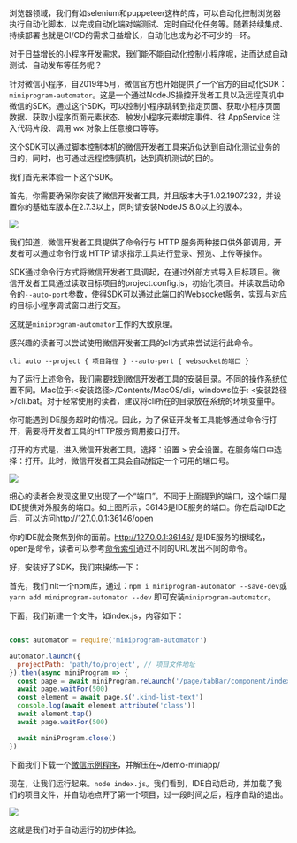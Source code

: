浏览器领域，我们有如selenium和puppeteer这样的库，可以自动化控制浏览器执行自动化脚本，以完成自动化端对端测试、定时自动化任务等。随着持续集成、持续部署也就是CI/CD的需求日益增长，自动化也成为必不可少的一环。

对于日益增长的小程序开发需求，我们能不能自动化控制小程序呢，进而达成自动测试、自动发布等任务呢？

针对微信小程序，自2019年5月，微信官方也开始提供了一个官方的自动化SDK：`miniprogram-automator`。这是一个通过NodeJS操控开发者工具以及远程真机中微信的SDK。通过这个SDK，可以控制小程序跳转到指定页面、获取小程序页面数据、获取小程序页面元素状态、触发小程序元素绑定事件、往 AppService 注入代码片段、调用 wx 对象上任意接口等等。

这个SDK可以通过脚本控制本机的微信开发者工具来近似达到自动化测试业务的目的，同时，也可通过远程控制真机，达到真机测试的目的。

我们首先来体验一下这个SDK。

首先，你需要确保你安装了微信开发者工具，并且版本大于1.02.1907232，并设置你的基础库版本在2.7.3以上，同时请安装NodeJS 8.0以上的版本。

![](https://p5.ssl.qhimg.com/t0120195edb943d0b7a.jpg)

我们知道，微信开发者工具提供了命令行与 HTTP 服务两种接口供外部调用，开发者可以通过命令行或 HTTP 请求指示工具进行登录、预览、上传等操作。

SDK通过命令行方式将微信开发者工具调起，在通过外部方式导入目标项目。微信开发者工具通过读取目标项目的project.config.js，初始化项目。并读取启动命令的`--auto-port`参数，使得SDK可以通过此端口的Websocket服务，实现与对应的目标小程序调试窗口进行交互。

这就是`miniprogram-automator`工作的大致原理。

感兴趣的读者可以尝试使用微信开发者工具的cli方式来尝试运行此命令。

`cli auto --project { 项目路径 } --auto-port { websocket的端口 }`

为了运行上述命令，我们需要找到微信开发者工具的安装目录。不同的操作系统位置不同。Mac位于:<安装路径>/Contents/MacOS/cli，windows位于: <安装路径>/cli.bat。对于经常使用的读者，建议将cli所在的目录放在系统的环境变量中。

你可能遇到IDE服务超时的情况。因此，为了保证开发者工具能够通过命令行打开，需要将开发者工具的HTTP服务调用接口打开。

打开的方式是，进入微信开发者工具，选择：设置 > 安全设置。在服务端口中选择：打开。此时，微信开发者工具会自动指定一个可用的端口号。

![](https://p1.ssl.qhimg.com/t01b653e4aa564bc617.jpg)

细心的读者会发现这里又出现了一个“端口”。不同于上面提到的端口，这个端口是IDE提供对外服务的端口。如上图所示，36146是IDE服务的端口。你在启动IDE之后，可以访问http://127.0.0.1:36146/open

你的IDE就会聚焦到你的面前。http://127.0.0.1:36146/ 是IDE服务的根域名，open是命令，读者可以参考[命令索引](https://developers.weixin.qq.com/miniprogram/dev/devtools/http.html)通过不同的URL发出不同的命令。

好，安装好了SDK，我们来操练一下：

首先，我们init一个npm库，通过：`npm i miniprogram-automator --save-dev`或 `yarn add miniprogram-automator --dev` 即可安装`miniprogram-automator`。

下面，我们新建一个文件，如index.js，内容如下：

```JavaScript

const automator = require('miniprogram-automator')

automator.launch({
  projectPath: 'path/to/project', // 项目文件地址
}).then(async miniProgram => {
  const page = await miniProgram.reLaunch('/page/tabBar/component/index')
  await page.waitFor(500)
  const element = await page.$('.kind-list-text')
  console.log(await element.attribute('class'))
  await element.tap()
  await page.waitFor(500)

  await miniProgram.close()
})

```

下面我们下载一个[微信示例程序](https://res.wx.qq.com/wxdoc/dist/assets/media/demo-subpackages.b42a3adb.zip)，并解压在~/demo-miniapp/

现在，让我们运行起来。`node index.js`。我们看到，IDE自动启动，并加载了我们的项目文件，并自动地点开了第一个项目，过一段时间之后，程序自动的退出。

![](https://p5.ssl.qhimg.com/t01f6997d7db63929e3.jpg)

这就是我们对于自动运行的初步体验。